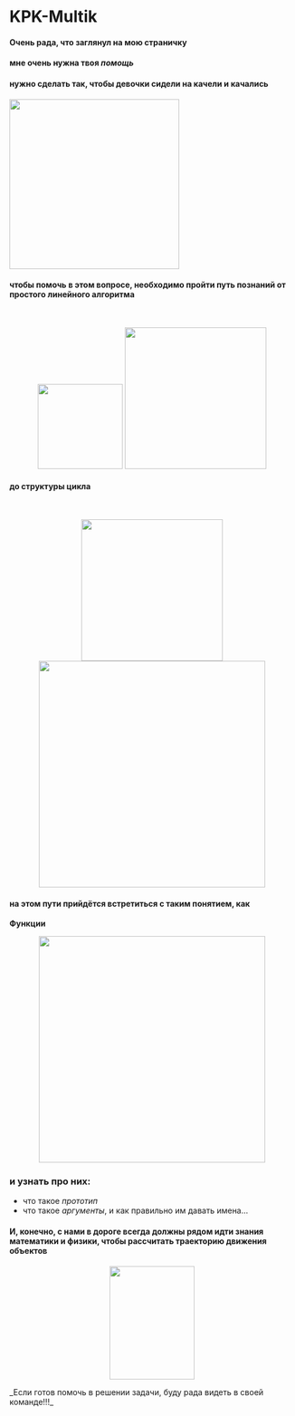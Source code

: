 # KPK-Multik
#### Очень рада, что заглянул на мою страничку  
#### мне очень нужна твоя _помощь_ 
#### нужно сделать так, чтобы девочки сидели на качели и качались  

<img src="https://user-images.githubusercontent.com/82252979/115134562-115cc200-a033-11eb-8254-0f73fd35dc8b.png" width="300" />

#### чтобы помочь в этом вопросе, необходимо пройти путь познаний от простого линейного алгоритма  
<br>
<p align = "center"><img src="https://user-images.githubusercontent.com/82252979/115134969-b4630b00-a036-11eb-91f1-4e98a236542a.png" width="150" />
       <img src="https://user-images.githubusercontent.com/82252979/115134950-972e3c80-a036-11eb-902b-199f4fea08b0.png" width="250" /></p>

#### до структуры цикла  

<br>
<p align = "center"><img src="https://user-images.githubusercontent.com/82252979/115135154-ee80dc80-a037-11eb-87bb-6560244edd9b.png" width="250" />
  <img src="https://user-images.githubusercontent.com/82252979/115135203-5c2d0880-a038-11eb-954a-44bbfc540a1c.png" width="400" /></p>  

#### на этом пути прийдётся встретиться с таким понятием, как  
__Функции__<p align = "center"><img src="https://user-images.githubusercontent.com/82252979/115135324-921ebc80-a039-11eb-93ae-969b5c37e754.png" width="400" /></p>
### и узнать про них:
- что такое _прототип_  
- что такое _аргументы_, и как правильно им давать имена...  
#### И, конечно, с нами в дороге всегда должны рядом идти знания математики и физики, чтобы рассчитать траекторию движения объектов  
<p align = "center"><img src="https://j.gifs.com/mOlvDn.gif" width="150" height="200" width="600"/></p>  
_Если готов помочь в решении задачи, буду рада видеть в своей команде!!!_

